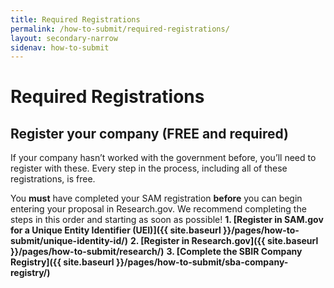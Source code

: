 ```yaml
---
title: Required Registrations
permalink: /how-to-submit/required-registrations/
layout: secondary-narrow
sidenav: how-to-submit
---
```

# Required Registrations

## Register your company (FREE and required)
If your company hasn’t worked with the government before, you’ll need to register with these. Every step in the process, including all of these registrations, is free. 

You **must** have completed your SAM registration **before** you can begin entering your proposal in Research.gov. We recommend completing the steps in this order and starting as soon as possible!
**1. [Register in SAM.gov for a Unique Entity Identifier (UEI)]({{ site.baseurl }}/pages/how-to-submit/unique-identity-id/)**
**2. [Register in Research.gov]({{ site.baseurl }}/pages/how-to-submit/research/)** 
**3. [Complete the SBIR Company Registry]({{ site.baseurl }}/pages/how-to-submit/sba-company-registry/)**

